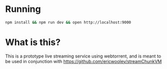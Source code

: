 # Running

~~~bash
npm install && npm run dev && open http://localhost:9000
~~~


# What is this?
This is a prototype live streaming service using webtorrent, and is meant to be used in conjunction with https://github.com/ericwooley/streamChunkVM
